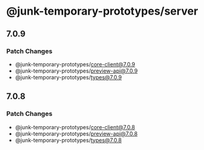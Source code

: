 # @junk-temporary-prototypes/server

## 7.0.9

### Patch Changes

- @junk-temporary-prototypes/core-client@7.0.9
- @junk-temporary-prototypes/preview-api@7.0.9
- @junk-temporary-prototypes/types@7.0.9

## 7.0.8

### Patch Changes

- @junk-temporary-prototypes/core-client@7.0.8
- @junk-temporary-prototypes/preview-api@7.0.8
- @junk-temporary-prototypes/types@7.0.8
